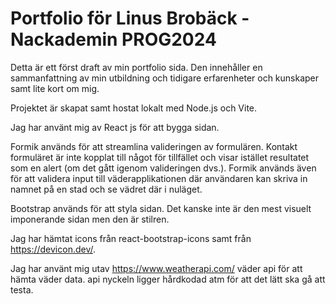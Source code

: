 # Portfolio för Linus Brobäck - Nackademin PROG2024

Detta är ett först draft av min portfolio sida. Den innehåller en sammanfattning av min utbildning och tidigare erfarenheter och kunskaper samt lite kort om mig.

Projektet är skapat samt hostat lokalt med Node.js och Vite.

Jag har använt mig av React js för att bygga sidan.

Formik används för att streamlina valideringen av formulären. Kontakt formuläret är inte kopplat till något för tillfället och visar istället resultatet som en alert (om det gått igenom valideringen dvs.). Formik används även för att validera input till väderapplikationen där användaren kan skriva in namnet på en stad och se vädret där i nuläget.

Bootstrap används för att styla sidan. Det kanske inte är den mest visuelt imponerande sidan men den är stilren.

Jag har hämtat icons från react-bootstrap-icons samt från https://devicon.dev/.

Jag har använt mig utav https://www.weatherapi.com/ väder api för att hämta väder data. api nyckeln ligger hårdkodad atm för att det lätt ska gå att testa.